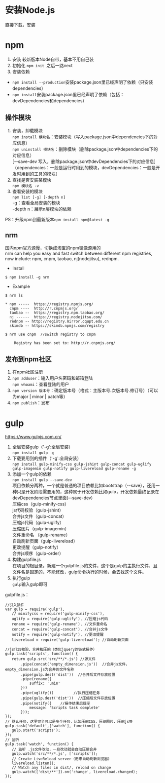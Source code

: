 # 安装Node.js
直接下载，安装

# npm
1. 安装
较新版本Node自带，基本不用自己装
1. 初始化
`npm init `之后一路next
1. 安装依赖
- `npm install --production`安装package.json里已经声明了依赖（只安装dependencies）
- `npm install`安装package.json里已经声明了依赖（包括：devDependencies和dependencies）

## 操作模块
1. 安装，卸载模块  
`npm install 模块名`：安装模块（写入package.json中dependencies下的对应信息）  
`npm uninstall 模块名`：删除模块（删除package.json中dependencies下的对应信息）  
[--save-dev 写入，删除package.json中devDependencies下的对应信息]  
（dependencies：一般是运行时用到的模块，devDependencies：一般是开发时用到的工具的模块）
1. 查找是否安装某模块  
`npm 模块名 -v`
1. 查看安装的模块  
`npm list [-g] [-depth n]`  
-g：查看全局安装的模块  
-depth n：展示n层模块的依赖

PS：升级npm到最新版本`npm install npm@latest -g`

## nrm
国内npm官方源慢，切换成淘宝的npm镜像源用的  
nrm can help you easy and fast switch between different npm registries, now include: npm, cnpm, taobao, nj(nodejitsu), rednpm.

- Install

```$ npm install -g nrm```

- Example

```
$ nrm ls
 
* npm -----  https://registry.npmjs.org/
  cnpm ----  http://r.cnpmjs.org/
  taobao --  https://registry.npm.taobao.org/
  nj ------  https://registry.nodejitsu.com/
  rednpm -- http://registry.mirror.cqupt.edu.cn
  skimdb -- https://skimdb.npmjs.com/registry
```
```
$ nrm use cnpm  //switch registry to cnpm
 
    Registry has been set to: http://r.cnpmjs.org/
```

## 发布到npm社区
1. 在npm社区注册
2. ```npm adduser```：输入用户名密码和邮箱登陆  
```npm whoami```：查看登陆的用户
4. ```npm version 版本号```：确定版本号（格式：主版本号.次版本号.修订号）（可以为major | minor | patch等）
5. ```npm publish```：发布

# gulp
https://www.gulpjs.com.cn/

1. 全局安装gulp（'-g':全局安装）  
`npm install gulp -g`
1. 下载要用到的插件（'-g':全局安装）  
`npm install gulp-minify-css gulp-jshint gulp-concat gulp-uglify gulp-imagemin gulp-notify gulp-livereload gulp-rename -g`  
1. 添加一个gulp的依赖  
`npm install gulp --save-dev`  
项目依赖分两种，一个就是普通的项目依赖比如bootstrap（--save），还用一种只是开发阶段需要用的，这种属于开发依赖比如gulp，开发依赖最终记录在devDependencies节点里面(--save-dev)  
压缩css（gulp-minify-css）  
js代码校验（gulp-jshint）  
合并js文件（gulp-concat）  
压缩js代码（gulp-uglify）  
压缩图片（gulp-imagemin）  
文件重命名 （gulp-rename）  
自动刷新页面（gulp-livereload）  
更改提醒（gulp-notify）  
合并js顺序（gulp-order）  
1. 构建gulpfile.js  
在项目的根目录，新建一个gulpfile.js的文件，这个是gulp的主执行文件，且文件名是固定的，不能修改，gulp命令执行的时候，会去找这个文件。
1. 执行gulp  
`gulp`输入gulp即可  

gulpfile.js：
```
//引入插件
var gulp = require('gulp'),
   // minifycss = require('gulp-minify-css'),
   uglify = require('gulp-uglify'), //压缩js代码
   rename = require('gulp-rename'), //文件重命名
   concat = require('gulp-concat'), //合并js文件
   notify = require('gulp-notify'), //更改提醒
   livereload = require('gulp-livereload'); //自动刷新页面

//js代码校验、合并和压缩（类似jquery的链式操作）
gulp.task('scripts', function() {
   return gulp.src('src/**/*.js') //源文件
       .pipe(concat('empty_dimension.js'))  //合并js文件，empty_dimension.js为合并的文件名称
       .pipe(gulp.dest('dist'))  //合并后文件存放位置
       .pipe(rename({
           suffix: '.min'
       }))
       .pipe(uglify())         //执行压缩任务
       .pipe(gulp.dest('dist'))  //压缩后文件存放位置
       .pipe(notify({    //操作结束后提示
           message: 'Scripts task complete'
       }));
});
// 默认任务，这里完全可以是多个任务，比如压缩CSS，压缩图片，压缩js等
gulp.task('default',['watch'], function() {
   gulp.start('scripts');
});
// 监听
gulp.task('watch', function() {
   // 监听 .js文件改动，一旦改动就会自动压缩合并
   gulp.watch('src/**/*.js', ['scripts']);
   // Create LiveReload server（用来自动刷新浏览器）
   livereload.listen();
   // Watch any files in dist/, reload on change
   gulp.watch(['dist/**']).on('change', livereload.changed);
});
```


